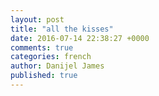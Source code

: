 ```yaml
---
layout: post
title: "all the kisses"
date: 2016-07-14 22:38:27 +0000
comments: true
categories: french
author: Danijel James
published: true
---
```

